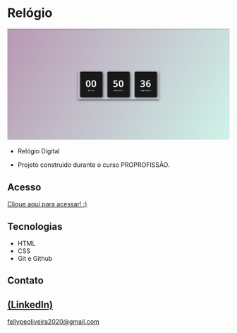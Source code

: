 # Relógio

 ![preview](./.github/preview.png)
 
 - Relógio Digital

 - Projeto construído durante o curso PROPROFISSÃO.

## Acesso
 [Clique aqui para acessar! :)](https://relogio-digitalbr.vercel.app)

## Tecnologias

- HTML
- CSS
- Git e Github

## Contato
[(LinkedIn)](https://www.linkedin.com/in/fellype-oliveira-920699230/)
-----
fellypeoliveira2020@gmail.com